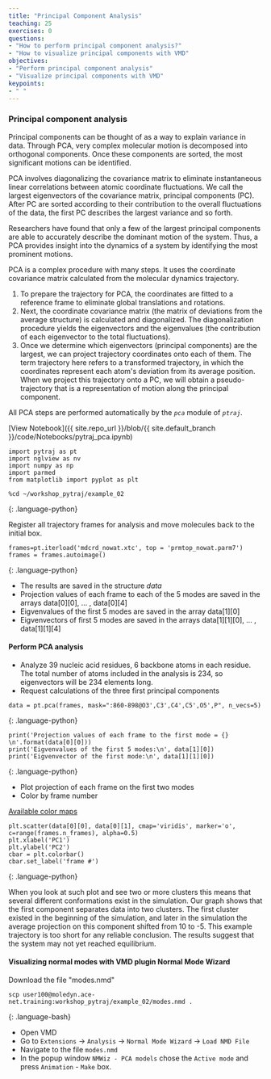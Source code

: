 ```yaml
---
title: "Principal Component Analysis"
teaching: 25
exercises: 0
questions:
- "How to perform principal component analysis?"
- "How to visualize principal components with VMD"
objectives:
- "Perform principal component analysis"
- "Visualize principal components with VMD"
keypoints:
- " "
---
```


### Principal component analysis
Principal components can be thought of as a way to explain variance in data. Through PCA, very complex molecular motion is decomposed into orthogonal components. Once these components are sorted, the most significant motions can be identified. 

PCA involves diagonalizing the covariance matrix to eliminate instantaneous linear correlations between atomic coordinate fluctuations. We call the largest eigenvectors of the covariance matrix, principal components (PC). After PC are sorted according to their contribution to the overall fluctuations of the data, the first PC describes the largest variance and so forth. 

Researchers have found that only a few of the largest principal components are able to accurately describe the dominant motion of the system. Thus, a PCA provides insight into the dynamics of a system by identifying the most prominent motions. 

PCA is a complex procedure with many steps. It uses the coordinate covariance matrix calculated from the molecular dynamics trajectory. 
1. To prepare the trajectory for PCA, the coordinates are fitted to a reference frame to eliminate global translations and rotations. 
2. Next, the coordinate covariance matrix (the matrix of deviations from the average structure) is calculated and diagonalized. The diagonalization procedure yields the eigenvectors and the eigenvalues (the contribution of each eigenvector to the total fluctuations). 
3. Once we determine which eigenvectors (principal components) are the largest, we can project trajectory coordinates onto each of them. The term trajectory here refers to a transformed trajectory, in which the coordinates represent each atom's deviation from its average position. When we project this trajectory onto a PC, we will obtain a pseudo-trajectory that is a representation of motion along the principal component.

All PCA steps are performed automatically by the *`pca`* module of *`ptraj`*.

[View Notebook]({{ site.repo_url }}/blob/{{ site.default_branch }}/code/Notebooks/pytraj_pca.ipynb)


~~~
import pytraj as pt
import nglview as nv
import numpy as np
import parmed
from matplotlib import pyplot as plt

%cd ~/workshop_pytraj/example_02
~~~
{: .language-python}

Register all trajectory frames for analysis and move molecules back to the initial box.
~~~
frames=pt.iterload('mdcrd_nowat.xtc', top = 'prmtop_nowat.parm7')
frames = frames.autoimage()
~~~
{: .language-python}

- The results are saved in the structure *data*
- Projection values of each frame to each of the 5 modes are saved in the arrays data[0][0], ... , data[0][4]
- Eigvenvalues of the first 5 modes are saved in the array data[1][0]
- Eigvenvectors of first 5 modes are saved in the arrays data[1][1][0], ... , data[1][1][4]

#### Perform PCA analysis

- Analyze 39 nucleic acid residues, 6 backbone atoms in each residue. The total number of atoms included in the analysis is 234, so eigenvectors will be 234 elements long.
- Request calculations of the three first principal components  

~~~
data = pt.pca(frames, mask=":860-898@O3',C3',C4',C5',O5',P", n_vecs=5)
~~~
{: .language-python}

~~~
print('Projection values of each frame to the first mode = {} \n'.format(data[0][0]))
print('Eigvenvalues of the first 5 modes:\n', data[1][0])
print('Eigvenvector of the first mode:\n', data[1][1][0])
~~~
{: .language-python}

- Plot projection of each frame on the first two modes
- Color by frame number

[Available color maps](https://matplotlib.org/3.1.0/tutorials/colors/colormaps.html)

~~~
plt.scatter(data[0][0], data[0][1], cmap='viridis', marker='o', c=range(frames.n_frames), alpha=0.5)
plt.xlabel('PC1')
plt.ylabel('PC2')
cbar = plt.colorbar()
cbar.set_label('frame #')
~~~
{: .language-python}

When you look at such plot and see two or more clusters this means that several different conformations exist in the simulation. Our graph shows that the first component separates data into two clusters. The first cluster existed in the beginning of the simulation, and later in the simulation the average projection on this component shifted from 10 to -5. This example trajectory is too short for any reliable conclusion. The results suggest that the system may not yet reached equilibrium.

#### Visualizing normal modes with VMD plugin Normal Mode Wizard

Download the file "modes.nmd"
~~~
scp user100@moledyn.ace-net.training:workshop_pytraj/example_02/modes.nmd .
~~~
{: .language-bash}

- Open VMD
- Go to `Extensions` -> `Analysis` -> `Normal Mode Wizard` -> `Load NMD File`
- Navigate to the file `modes.nmd`
- In the popup window `NMWiz - PCA models` chose the `Active mode` and press `Animation` - `Make` box.

